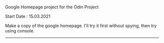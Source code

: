 Google Homepage project for the Odin Project

Start Date : 15.03.2021

Make a copy of the google homepage. I'll try it first without spying, then try using console. 

---------------------------------------------------------------------------------------------
